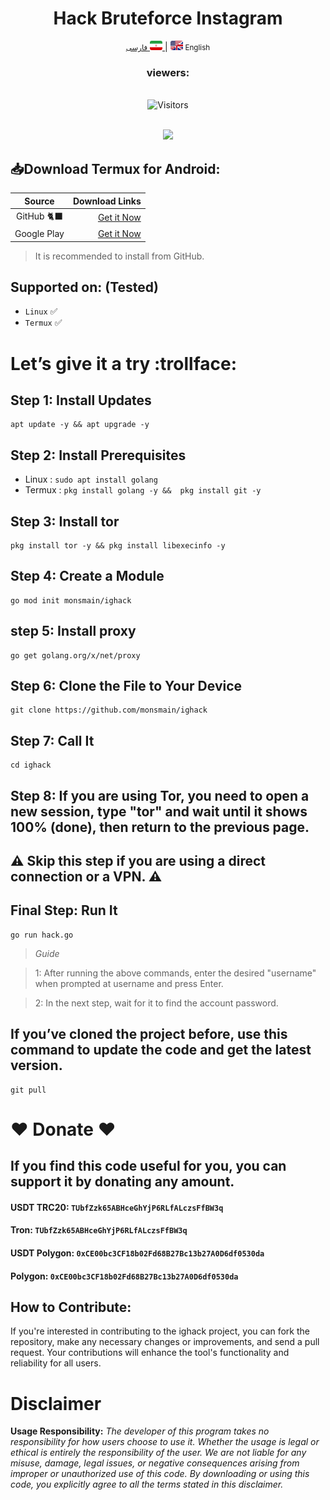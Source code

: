 <div align="center">
    <h1>Hack Bruteforce Instagram</h1>
</div>

<div align="center">
    <p>
        <a href="README-FA.md">
            <small>فارسی</small>
            <img src='images/Flag-iran.png' alt='persian' style='width: 20px;height: 15px;border-radius: 3px;' />
        </a>
        | 
       <img src='images/flag-en.png' alt='English' style='width: 20px;height: 15px;border-radius: 3px;' />
        <small>English</small>
    </p>
<h3>viewers:</h3> <br> <img src="https://profile-counter.glitch.me/monsmain/count.svg" alt="Visitors"><p align="center"> <br><img src="https://github.com/NiREvil/workers-cloudflare/blob/main/Other/pics/snake.svg" width="1280px">

</div>

## 📥Download Termux for Android:
| Source | Download Links
|:--------:| -------------:|
| GitHub 🐈‍⬛|[Get it Now](https://github.com/termux/termux-app/releases)|
| Google Play|[Get it Now](https://play.google.com/store/apps/details?id=com.termux)|                 
> It is recommended to install from GitHub.

## Supported on: (Tested)
- `Linux` ✅
- `Termux` ✅
# Let’s give it a try :trollface:
## Step 1: Install Updates

```
apt update -y && apt upgrade -y
```
## Step 2: Install Prerequisites
- Linux : `sudo apt install golang `
- Termux : `pkg install golang -y &&  pkg install git -y 
 `
## Step 3: Install tor
```
pkg install tor -y && pkg install libexecinfo -y 
```
## Step 4: Create a Module
```
go mod init monsmain/ighack
```
## step 5: Install proxy
```
go get golang.org/x/net/proxy
```
## Step 6: Clone the File to Your Device
```
git clone https://github.com/monsmain/ighack
```
## Step 7: Call It
```
cd ighack
```
## Step 8: If you are using Tor, you need to open a new session, type "tor" and wait until it shows 100% (done), then return to the previous page.
## ⚠️ Skip this step if you are using a direct connection or a VPN. ⚠️
## Final Step: Run It
```
go run hack.go
```
> *Guide*

> 1: After running the above commands, enter the desired "username" when prompted at username and press Enter.

> 2: In the next step, wait for it to find the account password.

## If you’ve cloned the project before, use this command to update the code and get the latest version.
```
git pull
```
# ❤️ Donate ❤️
## If you find this code useful for you, you can support it by donating any amount.
#### USDT TRC20: `TUbfZzk65ABHceGhYjP6RLfALczsFfBW3q`
#### Tron: `TUbfZzk65ABHceGhYjP6RLfALczsFfBW3q`
#### USDT Polygon: `0xCE00bc3CF18b02Fd68B27Bc13b27A0D6df0530da`
####  Polygon: `0xCE00bc3CF18b02Fd68B27Bc13b27A0D6df0530da`

## How to Contribute:
If you're interested in contributing to the ighack project, you can fork the repository, make any necessary changes or improvements, and send a pull request. Your contributions will enhance the tool's functionality and reliability for all users.

# Disclaimer
 **Usage Responsibility:**
*The developer of this program takes no responsibility for how users choose to use it. Whether the usage is legal or ethical is entirely the responsibility of the user.*
*We are not liable for any misuse, damage, legal issues, or negative consequences arising from improper or unauthorized use of this code.*
*By downloading or using this code, you explicitly agree to all the terms stated in this disclaimer.*
